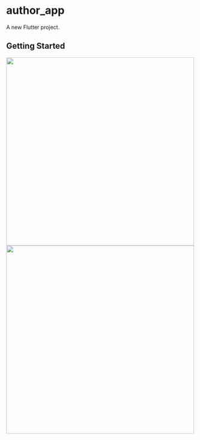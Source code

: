 # author_app

A new Flutter project.

## Getting Started

<img src="https://user-images.githubusercontent.com/111499619/202648342-e4bc77f7-22f7-40bf-bb81-789cdbeacc25.png" style=" height:500px; " data-target="animated-image.originalImage"> 

<img src="https://user-images.githubusercontent.com/111499619/202233932-7f62d92b-e16c-41d0-9b00-6d51bfed5e9a.png" style=" height:500px; " data-target="animated-image.originalImage"> 



